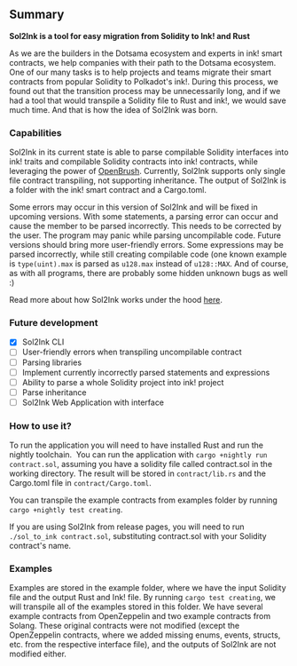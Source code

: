 ## Summary
**Sol2Ink is a tool for easy migration from Solidity to Ink! and Rust**

As we are the builders in the Dotsama ecosystem and experts in ink! smart contracts, we help companies with their path to the Dotsama ecosystem.
One of our many tasks is to help projects and teams migrate their smart contracts from popular Solidity to Polkadot's ink!. During this process,
we found out that the transition process may be unnecessarily long, and if we had a tool that would transpile a Solidity file to Rust and ink!, 
we would save much time. And that is how the idea of Sol2Ink was born.

### Capabilities

Sol2Ink in its current state is able to parse compilable Solidity interfaces into ink! traits and compilable Solidity contracts into ink! contracts, while leveraging the power of [OpenBrush](https://github.com/Supercolony-net/openbrush-contracts). Currently, Sol2Ink supports only single file contract transpiling, not supporting inheritance. The output of Sol2Ink is a folder with the ink! smart contract and a Cargo.toml.

Some errors may occur in this version of Sol2Ink and will be fixed in upcoming versions.
With some statements, a parsing error can occur and cause the member to be parsed incorrectly. This needs to be corrected by the user.
The program may panic while parsing uncompilable code. Future versions should bring more user-friendly errors.
Some expressions may be parsed incorrectly, while still creating compilable code (one known example is `type(uint).max` is parsed as `u128.max` instead of `u128::MAX`.
And of course, as with all programs, there are probably some hidden unknown bugs as well :)

Read more about how Sol2Ink works under the hood [here](https://www.sol2ink.com).

### Future development

- [X] Sol2Ink CLI
- [ ] User-friendly errors when transpiling uncompilable contract
- [ ] Parsing libraries
- [ ] Implement currently incorrectly parsed statements and expressions
- [ ] Ability to parse a whole Solidity project into ink! project
- [ ] Parse inheritance
- [ ] Sol2Ink Web Application with interface

### How to use it?

To run the application you will need to have installed Rust and run the nightly toolchain. ​
You can run the application with `cargo +nightly run contract.sol`, assuming you have a solidity file called contract.sol in the working directory.
The result will be stored in `contract/lib.rs` and the Cargo.toml file in `contract/Cargo.toml`.

You can transpile the example contracts from examples folder by running `cargo +nightly test creating`.

If you are using Sol2Ink from release pages, you will need to run `./sol_to_ink contract.sol`, substituting contract.sol with your Solidity contract's name.

### Examples

Examples are stored in the example folder, where we have the input Solidity file and the output Rust and Ink! file.
By running `cargo test creating`, we will transpile all of the examples stored in this folder. We have several example contracts from OpenZeppelin and two example contracts from Solang. These original contracts were not modified (except the OpenZeppelin contracts, where we added missing enums, events, structs, etc. from the respective interface file), and the outputs of Sol2Ink are not modified either.
